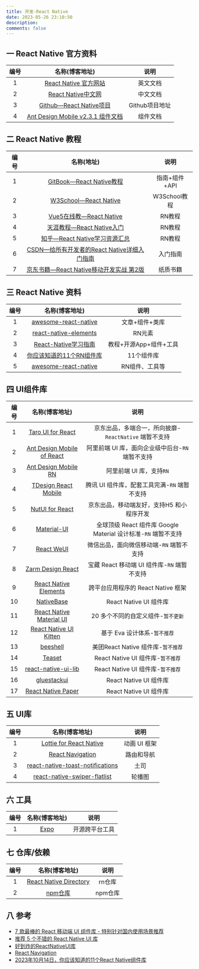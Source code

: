 ```yaml
---
title: 开发-React Native
date: 2023-05-26 23:10:50
description: 
comments: false
---
```

##  一 React Native 官方资料

| 编号 |                        名称(博客地址)                        |      说明      |
| :--: | :----------------------------------------------------------: | :------------: |
|  1   | [React Native 官方网站](https://reactnative.dev/docs/getting-started) |    英文文档    |
|  2   | [React Native中文网](https://reactnative.cn/docs/getting-started) |    中文文档    |
|  3   | [Github—React Native项目](https://github.com/facebook/react-native) | Github项目地址 |
|  4   | [Ant Design Mobile v2.3.1 组件文档](https://www.mianshigee.com/tutorial/antd-mobile-v2.3.1/) |    组件文档    |

## 二 React Native 教程

| 编号 |                          名称(地址)                          |     说明      |
| :--: | :----------------------------------------------------------: | :-----------: |
|  1   | [GitBook—React Native教程](http://caibaojian.com/book/react-native.html) | 指南+组件+API |
|  2   | [ W3School—React Native](https://www.w3cschool.cn/doc_react_native/) | W3School教程  |
|  3   | [Vue5在线教—React Native](http://www.vue5.com/react_native/react_native.html) |    RN教程     |
|  4   | [天涯教程—React Native入门](https://www.learnfk.com/react-native/react-native-overview.html) |    RN教程     |
|  5   | [知乎—React Native学习资源汇总](https://zhuanlan.zhihu.com/p/165942725) |    RN教程     |
|  6   | [CSDN—给所有开发者的React Native详细入门指南](https://blog.csdn.net/qq_30513483/article/details/107685851/) |   入门指南    |
|  7   | [京东书籍—React Native移动开发实战 第2版](https://item.jd.com/12860216.html) |   纸质书籍    |

## 三 React Native  资料

| 编号 |                        名称(博客地址)                        |          说明          |
| :--: | :----------------------------------------------------------: | :--------------------: |
|  1   | [awesome-react-native](https://github.com/jondot/awesome-react-native) |     文章+组件+类库     |
|  2   | [react-native-elements](https://github.com/react-native-elements/react-native-elements) |         RN元素         |
|  3   | [React-Native学习指南](https://github.com/reactnativecn/react-native-guide) | 教程+开源App+组件+工具 |
|  4   | [你应该知道的11个RN组件库](http://www.hzhcontrols.com/new-3778.html) |       11个组件库       |
|  5   | [awesome-react-native](https://githubfast.com/jondot/awesome-react-native) |     RN组件、工具等     |

## 四 UI组件库 

| 编号 |                     名称(博客地址)                      |                             说明                             |
| :--: | :-----------------------------------------------------: | :----------------------------------------------------------: |
|  1   |          [Taro UI for React][rn-taro-ui-react]          |    京东出品，多端合一，所向披靡-`ReactNative` 端暂不支持     |
|  2   | [Ant Design Mobile of React][rn-antdesign-mobile-react] |       阿里前端 UI 库，面向企业级中后台-`RN` 端暂不支持       |
|  3   |      [Ant Design Mobile RN][rn-ant-design-mobile]       |                   阿里前端 UI 库，支持`RN`                   |
|  4   |     [TDesign React Mobile][rn-tdesign react mobile]     |         腾讯 UI 组件库，配套工具完满-`RN` 端暂不支持         |
|  5   |               [NutUI for React][rn-nutui]               |          京东出品，移动端友好，支持H5 和小程序开发           |
|  6   |              [Material-UI][rn-materialUI]               | 全球顶级 React 组件库 Google Material 设计标准-`RN` 端暂不支持 |
|  7   |                  [React WeUI][rn-weui]                  |           微信出品，面向微信移动端-`RN` 端暂不支持           |
|  8   |              [Zarm Design React][rn-zarm]               |         宝藏 React 移动端 UI 组件库-`RN` 端暂不支持          |
|  9   |          [React Native Elements][rn-elements]           |              跨平台应用程序的 React Native 框架              |
|  10  |               [NativeBase][rn-nativebase]               |                    React Native UI 组件库                    |
|  11  |        [React Native Material UI][rn-materailui]        |              20 多个不同的自定义组件-`暂不更新`              |
|  12  |           [React Native UI Kitten][rn-kitten]           |                 基于 Eva 设计体系-`暂不推荐`                 |
|  13  |                 [beeshell][rn-beeshell]                 |              美团React Native 组件库-`暂不推荐`              |
|  14  |                   [Teaset][rn-teaset]                   |              React Native UI 组件库-`暂不推荐`               |
|  15  |             [react-native-ui-lib][rn-uilib]             |              React Native UI 组件库-`暂不推荐`               |
|  16  |                 [gluestackui][rn-glues]                 |                    React Native UI 组件库                    |
|  17  |             [React Native Paper][rn-paper]              |                    React Native UI 组件库                    |

## 五 UI库

| 编号 |                        名称(博客地址)                        |     说明     |
| :--: | :----------------------------------------------------------: | :----------: |
|  1   |    [Lottie for React Native](https://airbnb.io/lottie/#/)    | 动画 UI 框架 |
|  2   |       [React Navigation](https://reactnavigation.org/)       |  路由和导航  |
|  3   | [react-native-toast-notifications](https://githubfast.com/arnnis/react-native-toast-notifications) |     土司     |
|  4   | [react-native-swiper-flatlist](https://www.npmjs.com/package/react-native-swiper-flatlist) |    轮播图    |

## 六 工具

| 编号 |         名称(博客地址)         |      说明      |
| :--: | :----------------------------: | :------------: |
|  1   | [Expo](https://docs.expo.dev/) | 开源跨平台工具 |

## 七 仓库/依赖

| 编号 |                      名称(博客地址)                      |  说明   |
| :--: | :------------------------------------------------------: | :-----: |
|  1   | [React Native Directory](https://reactnative.directory/) | rn仓库  |
|  2   |            [npm仓库](https://www.npmjs.com/)             | npm仓库 |

## 八 参考

* [7 款最棒的 React 移动端 UI 组件库 - 特别针对国内使用场景推荐](https://blog.csdn.net/weixin_48201324/article/details/124969239)
* [推荐 5 个不错的 React Native UI 库](https://blog.csdn.net/YopenLang/article/details/128065199)
* [好到炸的ReactNativeUI库](https://blog.csdn.net/weixin_34387284/article/details/91466524)
* [React Navigation](https://reactnavigation.org/)
* [2023年10月14日，你应该知道的11个React Native组件库](http://www.hzhcontrols.com/new-3778.html)

[rn-paper]:https://callstack.github.io/react-native-paper/
[rn-glues]:https://gluestack.io/ui/docs/overview/introduction
[rn-uilib]:https://githubfast.com/wix/react-native-ui-lib
[rn-teaset]:https://githubfast.com/rilyu/teaset/blob/master/docs/cn/README.md#teaset
[rn-beeshell]:https://github.com/meituan/beeshell
[rn-kitten]:https://github.com/akveo/kittenTricks
[rn-materailui]:https://github.com/xotahal/react-native-material-ui
[rn-nativebase]:https://githubfast.com/GeekyAnts/NativeBase
[rn-elements]:https://githubfast.com/react-native-elements/react-native-elements
[rn-zarm]:https://zarm.design/#/
[rn-weui]:https://weui.github.io/react-weui/docs/#/react-weui/docs/page/2/articles/0
[rn-materialUI]:https://mui.com/material-ui/getting-started/installation/
[rn-nutui]:https://nutui.jd.com/h5/react/2x/#/zh-CN/guide/intro-react
[rn-tdesign react mobile]:https://tdesign.tencent.com/react/overview
[rn-ant-design-mobile]:https://github.com/ant-design/ant-design-mobile-rn#ant-design-mobile-rn
[rn-antdesign-mobile-react]:https://mobile.ant.design/guide/quick-start/
[rn-taro-ui-react]:https://taro-ui.jd.com/#/docs/introduction